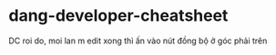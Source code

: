 # dang-developer-cheatsheet
DC roi do, moi lan m edit xong thì ấn vào nút đồng bộ ở góc phải trên
<!--stackedit_data:
eyJoaXN0b3J5IjpbLTEwMjM2OTgzMTgsMjc0OTQ0MDYyLC0xMj
k5ODExODAwXX0=
-->